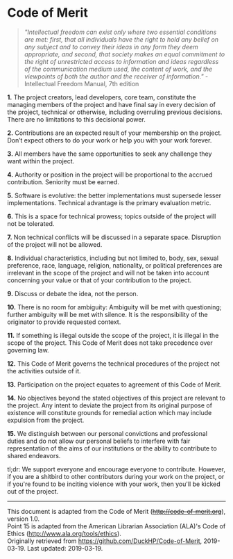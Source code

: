 # Code of Merit

> *"Intellectual freedom can exist only where two essential conditions are met: first, that all individuals have the right to hold any belief on any subject and to convey their ideas in any form they deem appropriate, and second, that society makes an equal commitment to the right of unrestricted access to information and ideas regardless of the communication medium used, the content of work, and the viewpoints of both the author and the receiver of information."* - Intellectual Freedom Manual, 7th edition


**1.** The project creators, lead developers, core team, constitute the managing members of the project and have final say in every decision of the project, technical or otherwise, including overruling previous decisions. There are no limitations to this decisional power.

**2.** Contributions are an expected result of your membership on the project. Don’t expect others to do your work or help you with your work forever.

**3.** All members have the same opportunities to seek any challenge they want within the project.

**4.** Authority or position in the project will be proportional to the accrued contribution. Seniority must be earned.

**5.** Software is evolutive: the better implementations must supersede lesser implementations. Technical advantage is the primary evaluation metric.

**6.** This is a space for technical prowess; topics outside of the project will not be tolerated.

**7.** Non technical conflicts will be discussed in a separate space. Disruption of the project will not be allowed.

**8.** Individual characteristics, including but not limited to, body, sex, sexual preference, race, language, religion, nationality, or political preferences are irrelevant in the scope of the project and will not be taken into account concerning your value or that of your contribution to the project.

**9.** Discuss or debate the idea, not the person.

**10.** There is no room for ambiguity: Ambiguity will be met with questioning; further ambiguity will be met with silence. It is the responsibility of the originator to provide requested context.

**11.** If something is illegal outside the scope of the project, it is illegal in the scope of the project. This Code of Merit does not take precedence over governing law.

**12.** This Code of Merit governs the technical procedures of the project not the activities outside of it.

**13.** Participation on the project equates to agreement of this Code of Merit.

**14.** No objectives beyond the stated objectives of this project are relevant to the project. Any intent to deviate the project from its original purpose of existence will constitute grounds for remedial action which may include expulsion from the project.

**15.** We distinguish between our personal convictions and professional duties and do not allow our personal beliefs to interfere with fair representation of the aims of our institutions or the ability to contribute to shared endeavors.

tl;dr: We support everyone and encourage everyone to contribute. However, if you are a shitbird to other contributors during your work on the project, or if you're found to be inciting violence with your work, then you'll be kicked out of the project.

---

This document is adapted from the Code of Merit (<strike>http://code-of-merit.org</strike>), version 1.0.  
Point 15 is adapted from the American Librarian Association (ALA)'s Code of Ethics (http://www.ala.org/tools/ethics).  
Originally retrieved from https://github.com/DuckHP/Code-of-Merit, 2019-03-19. Last updated: 2019-03-19.
